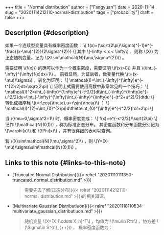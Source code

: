 +++
title = "Normal distribution"
author = ["Fangyuan"]
date = 2020-11-14
slug = "20201114212110-normal-distribution"
tags = ["probability"]
draft = false
+++

## Description {#description}

如果一个连续型变量具有概率密度函数：
\\[
f(x)=(\sqrt{2\pi}\sigma)^{-1}e^{-\frac{(x-\mu)^{2}}{2\sigma^{2}}}
\\]
其中 \\(-\infty < x < \infty\\) ，则称 \\(X\\) 为正态随机变量，记为 \\(X\sim\mathcal{N}(\mu,\sigma^{2})\\) 。

需要证明 \\(f(x)\\) 的确可以作为一个概率密度，需要证明 \\(f(x)>0\\) 并且 \\(\int\_{-\infty}^{\infty}f(x)dx=1\\) 。
前者显然，为证后者，做变量代换 \\(t=(x-\mu)/\sigma\\) ，转化为证明：
\\[
\mathcal{I}=\int\_{-\infty}^{\infty}e^{-t^{2}/2}dt=\sqrt{2\pi}
\\]
证明上式需要使用高数中非常常见的一个技巧：
\\[
\mathcal{I}^2=\int\_{-\infty}^{\infty}e^{-t^2/2}dt\int\_{-\infty}^{\infty}e^{-u^2/2}du=\int\_{-\infty}^{\infty}\int\_{-\infty}^{\infty}e^{-(t^2+u^2)/2}dtdu
\\]
转化成极座标 \\(t=r\cos{\theta},u=r\sin{\theta}\\) ：
\\[
\mathcal{I}^{2}=\int\_{0}^{2\pi}d\theta\int\_{0}^{\infty}e^{-r^2/2}rdr=2\pi
\\]

当 \\(\mu=0,\sigma^2=1\\) 时，概率密度变成：
\\[
f(x)=e^{-x^2/2}/\sqrt{2\pi}
\\]
记作 \\(\mathcal{N}(0,1)\\) ，称为标准正态分布。
其密度函数和分布函数分别记为 \\(\varphi(x)\\) 和 \\(\Phi(x)\\) ，并有很详细的表可以查询。

若 \\(X\sim\mathcal{N}(\mu,\sigma^2)\\) ，则 \\(Y=(X-\mu)/\sigma\sim\mathcal{N}(0,1)\\) 。


## Links to this note {#links-to-this-note}

-   [Truncated Normal Distribution]({{< relref "20201110111350-truncated_normal_distribution.md" >}})

    > 需要先去了解[正态分布]({{< relref "20201114212110-normal_distribution.md" >}})的相关知识。
-   [Multivariate Gaussian Distributiuon]({{< relref "20201118110534-multivariate_gaussian_distributiuon.md" >}})

    >   随机变量 \\(X=[X\_1\cdots X\_n]^T\\) ，均值为 \\(\mu\in R^n\\) ，协方差 \\(\Sigma\in S^{n}\_{++}\\) ，
    > 概率密度函数为：
